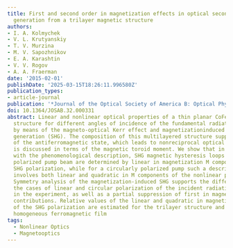 ```yaml
---
title: First and second order in magnetization effects in optical second-harmonic
  generation from a trilayer magnetic structure
authors:
- I. A. Kolmychek
- V. L. Krutyanskiy
- T. V. Murzina
- M. V. Sapozhnikov
- E. A. Karashtin
- V. V. Rogov
- A. A. Fraerman
date: '2015-02-01'
publishDate: '2025-03-15T18:26:11.996580Z'
publication_types:
- article-journal
publication: '*Journal of the Optical Society of America B: Optical Physics*'
doi: 10.1364/JOSAB.32.000331
abstract: Linear and nonlinear optical properties of a thin planar CoFe∕Al2O3∕CoFe
  structure for different angles of incidence of the fundamental radiation are studied
  by means of the magneto-optical Kerr effect and magnetizationinduced second-harmonic
  generation (SHG). The composition of this multilayered structure supports the appearance
  of the antiferromagnetic state, which leads to nonreciprocal optical effects and
  is discussed in terms of the magnetic toroid moment. We show that in accordance
  with the phenomenological description, SHG magnetic hysteresis loops for a linearly
  polarized pump beam are determined by linear in magnetization M components of the
  SHG polarization, while for a circularly polarized pump such a description necessarily
  involves both linear and quadratic in M components of the nonlinear polarization.
  Symmetry analysis of the magnetization-induced SHG supports the differences between
  the cases of linear and circular polarization of the incident radiation observed
  in the experiment, as well as a partial suppression of first in magnetization SHG
  contributions. Relative values of the linear and quadratic in magnetization components
  of the SHG polarization are estimated for the trilayer structure and for a reference
  homogeneous ferromagnetic film
tags:
  - Nonlinear Optics
  - Magnetooptics
---
```

